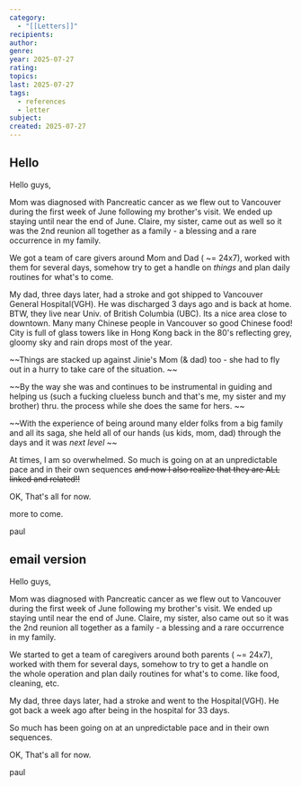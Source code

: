 ```yaml
---
category:
  - "[[Letters]]"
recipients: 
author: 
genre: 
year: 2025-07-27
rating: 
topics: 
last: 2025-07-27
tags:
  - references
  - letter
subject: 
created: 2025-07-27
---
```

## Hello

Hello guys,

Mom was diagnosed with Pancreatic cancer as we flew out to Vancouver during the first week of June following my brother's visit. We ended up staying until near the end of June. Claire, my sister, came out as well so it was the 2nd reunion all together as a family - a blessing and a rare occurrence in my family.

We got a team of care givers around Mom and Dad ( ~= 24x7), worked with them for several days, somehow try to get a handle on *things* and plan daily routines for what's to come.

My dad, three days later, had a stroke and got shipped to Vancouver General Hospital(VGH). He was discharged 3 days ago and is back at home. BTW, they live near Univ. of British Columbia (UBC). Its a nice area close to downtown. Many many Chinese people in Vancouver so good Chinese food! City is full of glass towers like in Hong Kong back in the 80's reflecting grey, gloomy sky and rain drops most of the year.

~~Things are stacked up against Jinie's Mom (& dad) too - she had to fly out in a hurry to take care of the situation. ~~

~~By the way she was and continues to be instrumental in guiding and helping us (such a fucking clueless bunch and that's me, my sister and my brother) thru. the process while she does the same for hers. ~~

~~With the experience of being around many elder folks from a big family and all its saga, she held all of our hands (us kids, mom, dad) through the days and it was *next level* ~~

At times, I am so overwhelmed. So much is going on at an unpredictable pace and in their own sequences ~~and now I also realize that they are ALL linked and related!!~~

OK, That's all for now.

more to come.

paul

## email version
Hello guys,  
  
Mom was diagnosed with Pancreatic cancer as we flew out to Vancouver during the first week of June following my brother's visit. We ended up staying until near the end of June. Claire, my sister, also came out so it was the 2nd reunion all together as a family - a blessing and a rare occurrence in my family.  
  
We started to get a team of caregivers around both parents ( ~= 24x7), worked with them for several days, somehow to try to get a handle on the whole operation and plan daily routines for what's to come. like food, cleaning, etc.  
  
My dad, three days later, had a stroke and went to the Hospital(VGH). He got back a week ago after being in the hospital for 33 days.

  

So much has been going on at an unpredictable pace and in their own sequences.

  

OK, That's all for now.

  

paul